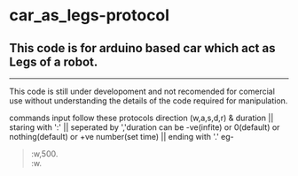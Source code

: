 # car_as_legs-protocol
## This code is for arduino based car which act as Legs of a robot.
----
This code is still under developoment and not recomended for comercial use without understanding the details of the code required for manipulation.

commands input follow these protocols
direction (w,a,s,d,r) & duration || staring with ':' || seperated by ','duration can be -ve(infite) or 0(default) or nothing(default) or +ve number(set time) || ending with '.'
eg-
> :w,500. <br>
> :w.
